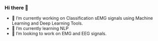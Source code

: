 ### Hi there 👋


- 🔭 I’m currently working on Classification sEMG signals using Machine Learning and Deep Learning Tools.
- 🌱 I’m currently learning NLP
- 👯 I’m looking to work on EMG and EEG signals.


